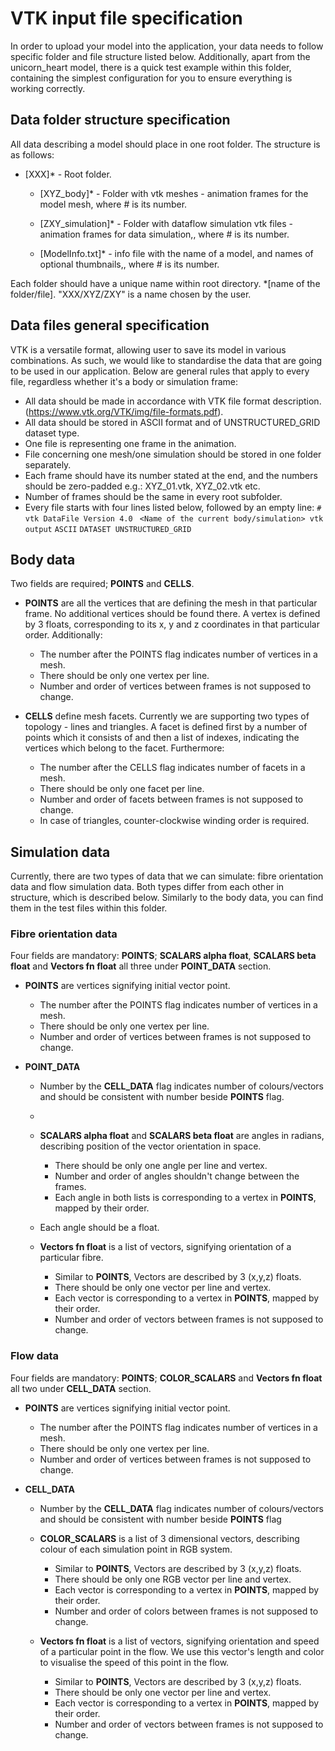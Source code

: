 ﻿# VTK input file specification

In order to upload your model into the application, your data needs to follow specific folder and file structure listed below. Additionally, apart from the unicorn_heart model, there is a quick test example within this folder, containing the simplest configuration for you to ensure everything is working correctly.

## Data folder structure specification

All data describing a model should place in one root folder. The structure is as follows:

-   [XXX]* - Root folder.

	-  [XYZ_body]* - Folder with vtk meshes - animation frames for the model mesh, where # is its number.
    
	- [ZXY_simulation]* - Folder with dataflow simulation vtk files - animation frames for data simulation,, where # is its number.
    
	- [ModelInfo.txt]* - info file with the name of a model, and names of optional thumbnails,, where # is its number.

Each folder should have a unique name within root directory.
*[name of the folder/file]. "XXX/XYZ/ZXY"  is a name chosen by the user.


## Data files general specification

VTK is a versatile format, allowing user to save its model in various combinations. As such, we would like to standardise the data that are going to be used in our application. Below are general rules that apply to every file, regardless whether it's a body or simulation frame:

- All data should be made in accordance with VTK file format description. (https://www.vtk.org/VTK/img/file-formats.pdf). 
- All data should be stored in ASCII format and of UNSTRUCTURED_GRID dataset type. 
- One file is representing one frame in the animation. 
- File concerning one mesh/one simulation should be stored in one folder separately. 
- Each frame should have its number stated at the end, and the numbers should be zero-padded e.g.: XYZ_01.vtk, XYZ_02.vtk etc.
- Number of frames should be the same in every root subfolder.
- Every file starts with four lines listed below, followed by an empty line:
`# vtk DataFile Version 4.0 `
`<Name of the current body/simulation> vtk output`
`ASCII`
`DATASET UNSTRUCTURED_GRID`



## Body data

Two fields are required; **POINTS** and **CELLS**.  

-   **POINTS** are all the vertices that are defining the mesh in that particular frame. No additional vertices should be found there. A vertex is defined by 3 floats, corresponding to its x, y and z coordinates in that particular order. Additionally:

	-  The number after the POINTS flag indicates number of vertices in a mesh.
	- There should be only one vertex per line.
	- Number and order of vertices between frames is not supposed to change.

-   **CELLS** define mesh facets.  Currently we are supporting two types of topology - lines and triangles. A facet is defined first by a number of points which it consists of and then a list of indexes, indicating the vertices which belong to the facet. Furthermore:

	- The number after the CELLS flag indicates number of facets in a mesh.
	- There should be only one facet per line.
	- Number and order of facets between frames is not supposed to change.
	- In case of triangles, counter-clockwise winding order is required.

## Simulation data

Currently, there are two types of data that we can simulate: fibre orientation data and flow simulation data. Both types differ from each other in structure, which is described below. Similarly to the body data, you can find them in the test files within this folder.

### Fibre orientation data

Four fields are mandatory: **POINTS**; **SCALARS alpha float**, **SCALARS beta float** and **Vectors fn float** all three under **POINT_DATA** section.

- **POINTS** are vertices signifying initial vector point. 
	-  The number after the POINTS flag indicates number of vertices in a mesh.
	- There should be only one vertex per line.
	- Number and order of vertices between frames is not supposed to change.
 
 - **POINT_DATA**
	- Number by the **CELL_DATA** flag indicates number of colours/vectors and should be consistent with number beside **POINTS** flag.
	- 
	- **SCALARS alpha float** and **SCALARS beta float** are angles in radians, describing position of the vector orientation in space.
		- There should be only one angle per line and vertex.
		- Number and order of angles shouldn't change between the frames.
		- Each angle in both lists is corresponding to a vertex in **POINTS**, mapped by their order.
	- Each angle should be a float.

	- **Vectors fn float** is a list of vectors, signifying orientation of a particular fibre.  
		- Similar to **POINTS**, Vectors are described by 3 (x,y,z) floats.  
		- There should be only one vector per line and vertex.
		- Each vector is corresponding to a vertex in **POINTS**, mapped by their order.
		- Number and order of vectors between frames is not supposed to change.

### Flow data
Four fields are mandatory: **POINTS**; **COLOR_SCALARS** and **Vectors fn float** all two under **CELL_DATA** section.

- **POINTS** are vertices signifying initial vector point. 
	-  The number after the POINTS flag indicates number of vertices in a mesh.
	- There should be only one vertex per line.
	- Number and order of vertices between frames is not supposed to change.

- **CELL_DATA** 
	- Number by the **CELL_DATA** flag indicates number of colours/vectors and should be consistent with number beside **POINTS** flag

	- **COLOR_SCALARS** is a list of 3 dimensional vectors, describing colour of each simulation point in RGB system.
		- Similar to **POINTS**, Vectors are described by 3 (x,y,z) floats.  
		- There should be only one RGB vector per line and vertex.
		- Each vector is corresponding to a vertex in **POINTS**, mapped by their order.
		- Number and order of colors between frames is not supposed to change.

	- **Vectors fn float** is a list of vectors, signifying orientation and speed of a particular point in the flow. We use this vector's length and color to visualise the speed of this point in the flow.  
		- Similar to **POINTS**, Vectors are described by 3 (x,y,z) floats.  
		- There should be only one vector per line and vertex.
		- Each vector is corresponding to a vertex in **POINTS**, mapped by their order.
		- Number and order of vectors between frames is not supposed to change.




